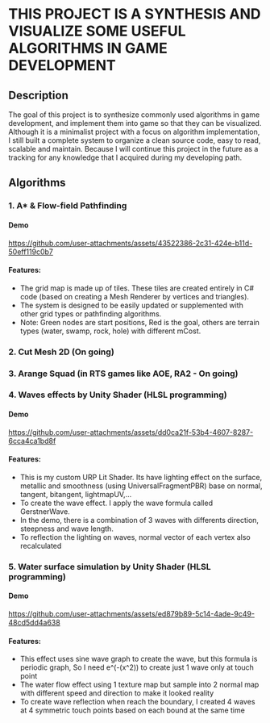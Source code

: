 # THIS PROJECT IS A SYNTHESIS AND VISUALIZE SOME USEFUL ALGORITHMS IN GAME DEVELOPMENT

## Description
  The goal of this project is to synthesize commonly used algorithms in game
development, and implement them into game so that they can be visualized.
Although it is a minimalist project with a focus on algorithm implementation, I
still built a complete system to organize a clean source code, easy to read,
scalable and maintain. Because I will continue this project in the future as a
tracking for any knowledge that I acquired during my developing path.

## Algorithms
### 1. A* & Flow-field Pathfinding
#### Demo

https://github.com/user-attachments/assets/43522386-2c31-424e-b11d-50eff119c0b7

#### Features:
 - The grid map is made up of tiles. These tiles are created entirely in C# code (based on creating a Mesh Renderer by vertices and triangles).
 - The system is designed to be easily updated or supplemented with other grid types or pathfinding algorithms.
 - Note: Green nodes are start positions, Red is the goal, others are terrain types (water, swamp, rock, hole) with different mCost.

### 2. Cut Mesh 2D (On going)
### 3. Arange Squad (in RTS games like AOE, RA2 - On going) 
### 4. Waves effects by Unity Shader (HLSL programming)
#### Demo

https://github.com/user-attachments/assets/dd0ca21f-53b4-4607-8287-6cca4ca1bd8f

#### Features:
 - This is my custom URP Lit Shader. Its have lighting effect on the surface, metallic and smoothness (using UniversalFragmentPBR) base on normal, tangent, bitangent, lightmapUV,...
 - To create the wave effect. I apply the wave formula called GerstnerWave.
 - In the demo, there is a combination of 3 waves with differents direction, steepness and wave length.
 - To reflection the lighting on waves, normal vector of each vertex also recalculated

### 5. Water surface simulation by Unity Shader (HLSL programming)
#### Demo

https://github.com/user-attachments/assets/ed879b89-5c14-4ade-9c49-48cd5dd4a638

#### Features:
 - This effect uses sine wave graph to create the wave, but this formula is periodic graph, So I need e^(-(x^2)) to create just 1 wave only at touch point
 - The water flow effect using 1 texture map but sample into 2 normal map with different speed and direction to make it looked reality
 - To create wave reflection when reach the boundary, I created 4 waves at 4 symmetric touch points based on each bound at the same time









